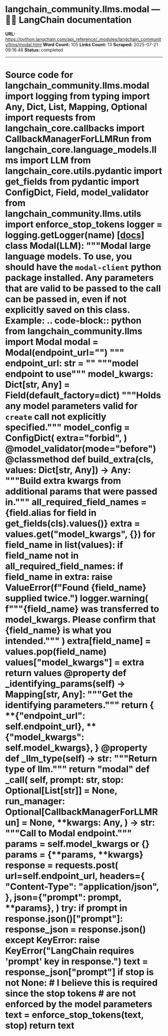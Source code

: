 # langchain_community.llms.modal — 🦜🔗 LangChain  documentation

**URL:** https://python.langchain.com/api_reference/_modules/langchain_community/llms/modal.html
**Word Count:** 105
**Links Count:** 13
**Scraped:** 2025-07-21 09:16:48
**Status:** completed

---

# Source code for langchain\_community.llms.modal               import logging     from typing import Any, Dict, List, Mapping, Optional          import requests     from langchain_core.callbacks import CallbackManagerForLLMRun     from langchain_core.language_models.llms import LLM     from langchain_core.utils.pydantic import get_fields     from pydantic import ConfigDict, Field, model_validator          from langchain_community.llms.utils import enforce_stop_tokens          logger = logging.getLogger(__name__)                              [[docs]](https://python.langchain.com/api_reference/community/llms/langchain_community.llms.modal.Modal.html#langchain_community.llms.modal.Modal)     class Modal(LLM):         """Modal large language models.              To use, you should have the ``modal-client`` python package installed.              Any parameters that are valid to be passed to the call can be passed         in, even if not explicitly saved on this class.              Example:             .. code-block:: python                      from langchain_community.llms import Modal                 modal = Modal(endpoint_url="")              """              endpoint_url: str = ""         """model endpoint to use"""              model_kwargs: Dict[str, Any] = Field(default_factory=dict)         """Holds any model parameters valid for `create` call not         explicitly specified."""              model_config = ConfigDict(             extra="forbid",         )              @model_validator(mode="before")         @classmethod         def build_extra(cls, values: Dict[str, Any]) -> Any:             """Build extra kwargs from additional params that were passed in."""             all_required_field_names = {field.alias for field in get_fields(cls).values()}                  extra = values.get("model_kwargs", {})             for field_name in list(values):                 if field_name not in all_required_field_names:                     if field_name in extra:                         raise ValueError(f"Found {field_name} supplied twice.")                     logger.warning(                         f"""{field_name} was transferred to model_kwargs.                         Please confirm that {field_name} is what you intended."""                     )                     extra[field_name] = values.pop(field_name)             values["model_kwargs"] = extra             return values              @property         def _identifying_params(self) -> Mapping[str, Any]:             """Get the identifying parameters."""             return {                 **{"endpoint_url": self.endpoint_url},                 **{"model_kwargs": self.model_kwargs},             }              @property         def _llm_type(self) -> str:             """Return type of llm."""             return "modal"              def _call(             self,             prompt: str,             stop: Optional[List[str]] = None,             run_manager: Optional[CallbackManagerForLLMRun] = None,             **kwargs: Any,         ) -> str:             """Call to Modal endpoint."""             params = self.model_kwargs or {}             params = {**params, **kwargs}             response = requests.post(                 url=self.endpoint_url,                 headers={                     "Content-Type": "application/json",                 },                 json={"prompt": prompt, **params},             )             try:                 if prompt in response.json()["prompt"]:                     response_json = response.json()             except KeyError:                 raise KeyError("LangChain requires 'prompt' key in response.")             text = response_json["prompt"]             if stop is not None:                 # I believe this is required since the stop tokens                 # are not enforced by the model parameters                 text = enforce_stop_tokens(text, stop)             return text